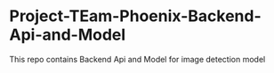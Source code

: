 # Project-TEam-Phoenix-Backend-Api-and-Model
This repo contains Backend Api and Model for image detection model
